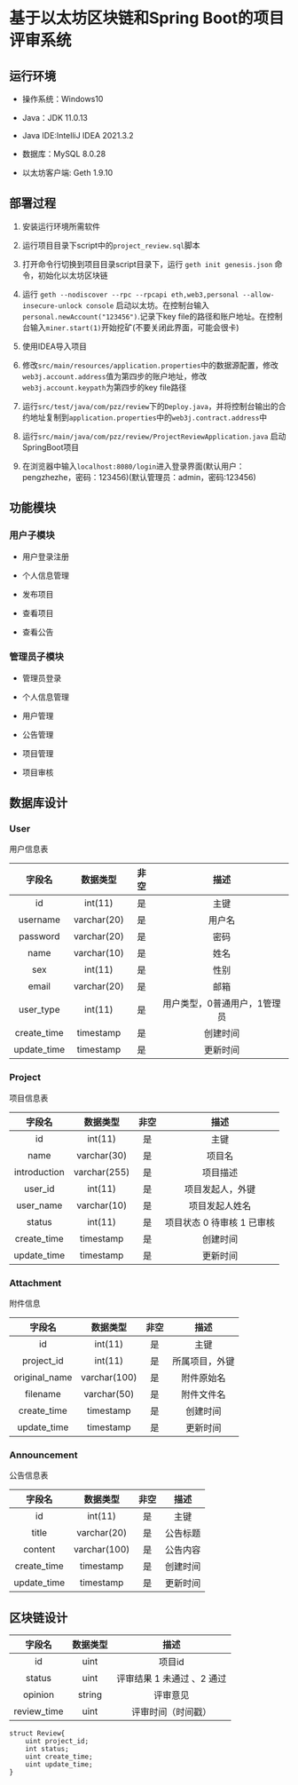 # 基于以太坊区块链和Spring Boot的项目评审系统

## 运行环境

- 操作系统：Windows10 

- Java：JDK 11.0.13

- Java IDE:IntelliJ IDEA 2021.3.2

- 数据库：MySQL 8.0.28

- 以太坊客户端: Geth 1.9.10

## 部署过程

1. 安装运行环境所需软件
   
2. 运行项目目录下script中的`project_review.sql`脚本
   
3. 打开命令行切换到项目目录script目录下，运行 `geth init genesis.json` 命令，初始化以太坊区块链
   
4. 运行 `geth --nodiscover --rpc --rpcapi eth,web3,personal --allow-insecure-unlock console` 启动以太坊。在控制台输入`personal.newAccount("123456")`.记录下key file的路径和账户地址。在控制台输入`miner.start(1)`开始挖矿(不要关闭此界面，可能会很卡)

5. 使用IDEA导入项目
   
6. 修改`src/main/resources/application.properties`中的数据源配置，修改`web3j.account.address`值为第四步的账户地址，修改`web3j.account.keypath`为第四步的key file路径

7. 运行`src/test/java/com/pzz/review`下的`Deploy.java`，并将控制台输出的合约地址复制到`application.properties`中的`web3j.contract.address`中

8. 运行`src/main/java/com/pzz/review/ProjectReviewApplication.java` 启动SpringBoot项目

9. 在浏览器中输入`localhost:8080/login`进入登录界面(默认用户：pengzhezhe，密码：123456)(默认管理员：admin，密码:123456)

## 功能模块

### 用户子模块

- 用户登录注册
  
- 个人信息管理
  
- 发布项目
  
- 查看项目
  
- 查看公告

### 管理员子模块

- 管理员登录
  
- 个人信息管理
  
- 用户管理
  
- 公告管理
  
- 项目管理
  
- 项目审核

## 数据库设计

### User

用户信息表

|   字段名    |  数据类型   | 非空 |             描述             |
| :---------: | :---------: | :--: | :--------------------------: |
|     id      |   int(11)   |  是  |             主键             |
|  username   | varchar(20) |  是  |            用户名            |
|  password   | varchar(20) |  是  |             密码             |
|    name     | varchar(10) |  是  |             姓名             |
|     sex     |   int(11)   |  是  |             性别             |
|    email    | varchar(20) |  是  |             邮箱             |
|  user_type  |   int(11)   |  是  | 用户类型，0普通用户，1管理员 |
| create_time |  timestamp  |  是  |           创建时间           |
| update_time |  timestamp  |  是  |           更新时间           |




### Project

项目信息表

|    字段名    |   数据类型   | 非空 |            描述            |
| :----------: | :----------: | :--: | :------------------------: |
|      id      |   int(11)    |  是  |            主键            |
|     name     | varchar(30)  |  是  |           项目名           |
| introduction | varchar(255) |  是  |          项目描述          |
|   user_id    |   int(11)    |  是  |      项目发起人，外键      |
|  user_name   | varchar(10)  |  是  |       项目发起人姓名       |
|    status    |   int(11)    |  是  | 项目状态 0 待审核 1 已审核 |
| create_time  |  timestamp   |  是  |          创建时间          |
| update_time  |  timestamp   |  是  |          更新时间          |

### Attachment

附件信息

|    字段名     |   数据类型   | 非空 |      描述      |
| :-----------: | :----------: | :--: | :------------: |
|      id       |   int(11)    |  是  |      主键      |
|  project_id   |   int(11)    |  是  | 所属项目，外键 |
| original_name | varchar(100) |  是  |   附件原始名   |
|   filename    | varchar(50)  |  是  |   附件文件名   |
|  create_time  |  timestamp   |  是  |    创建时间    |
|  update_time  |  timestamp   |  是  |    更新时间    |


### Announcement

公告信息表

|   字段名    |   数据类型   | 非空 |   描述   |
| :---------: | :----------: | :--: | :------: |
|     id      |   int(11)    |  是  |   主键   |
|    title    | varchar(20)  |  是  | 公告标题 |
|   content   | varchar(100) |  是  | 公告内容 |
| create_time |  timestamp   |  是  | 创建时间 |
| update_time |  timestamp   |  是  | 更新时间 |



## 区块链设计

| **字段名**  | **数据类型** |          **描述**          |
| :---------: | :----------: | :------------------------: |
|     id      |     uint     |           项目id           |
|   status    |     uint     | 评审结果 1 未通过 、2 通过 |
|   opinion   |    string    |          评审意见          |
| review_time |     uint     |     评审时间（时间戳）     |

```solidity
struct Review{
    uint project_id;
    int status;
    uint create_time;
    uint update_time;
}
```

